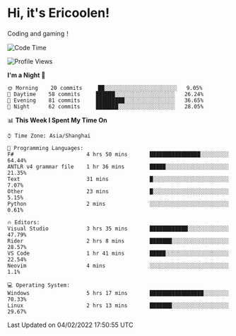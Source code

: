 # Hi, it's Ericoolen!
Coding and gaming！

<!--START_SECTION:waka-->
![Code Time](http://img.shields.io/badge/Code%20Time-168%20hrs%2042%20mins-blue)

![Profile Views](http://img.shields.io/badge/Profile%20Views-0-blue)

**I'm a Night 🦉** 

```text
🌞 Morning    20 commits     ██░░░░░░░░░░░░░░░░░░░░░░░   9.05% 
🌆 Daytime    58 commits     ██████░░░░░░░░░░░░░░░░░░░   26.24% 
🌃 Evening    81 commits     █████████░░░░░░░░░░░░░░░░   36.65% 
🌙 Night      62 commits     ███████░░░░░░░░░░░░░░░░░░   28.05%

```


📊 **This Week I Spent My Time On** 

```text
⌚︎ Time Zone: Asia/Shanghai

💬 Programming Languages: 
F#                       4 hrs 50 mins       ████████████████░░░░░░░░░   64.44% 
ANTLR v4 grammar file    1 hr 36 mins        █████░░░░░░░░░░░░░░░░░░░░   21.35% 
Text                     31 mins             █░░░░░░░░░░░░░░░░░░░░░░░░   7.07% 
Other                    23 mins             █░░░░░░░░░░░░░░░░░░░░░░░░   5.15% 
Python                   2 mins              ░░░░░░░░░░░░░░░░░░░░░░░░░   0.61%

🔥 Editors: 
Visual Studio            3 hrs 35 mins       ████████████░░░░░░░░░░░░░   47.79% 
Rider                    2 hrs 8 mins        ███████░░░░░░░░░░░░░░░░░░   28.57% 
VS Code                  1 hr 41 mins        █████░░░░░░░░░░░░░░░░░░░░   22.54% 
Neovim                   4 mins              ░░░░░░░░░░░░░░░░░░░░░░░░░   1.1%

💻 Operating System: 
Windows                  5 hrs 17 mins       █████████████████░░░░░░░░   70.33% 
Linux                    2 hrs 13 mins       ███████░░░░░░░░░░░░░░░░░░   29.67%

```


 Last Updated on 04/02/2022 17:50:55 UTC
<!--END_SECTION:waka-->

